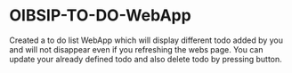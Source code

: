 # OIBSIP-TO-DO-WebApp
Created a to do list WebApp which will display different todo added by you and will not disappear even if you refreshing the webs page. You can update your already defined todo and also delete todo by pressing button. 
